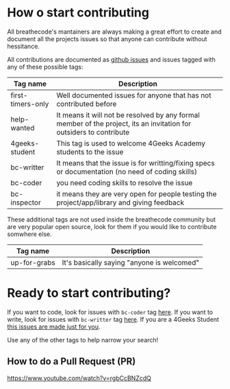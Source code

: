 # How o start contributing

All breathecode's mantainers are always making a great effort to create and document all the projects issues so that anyone can contribute without hessitance.

All contributions are documented as [github issues](https://guides.github.com/features/issues/) and issues tagged with any of these possible tags:

| Tag name          | Description |
| ----              | -------     |
| first-timers-only | Well documented issues for anyone that has not contributed before |
| help-wanted       | It means it will not be resolved by any formal member of the project, its an invitation for outsiders to contribute |
| 4geeks-student    | This tag is used to welcome 4Geeks Academy students to the issue |
| bc-writter        | It means that the issue is for writting/fixing specs or documentation (no need of coding skills) |
| bc-coder          | you need coding skills to resolve the issue |
| bc-inspector      | it means they are very open for people testing the project/app/library and giving feedback |

These additional tags are not used inside the breathecode community but are very popular open source, look for them if you would like to contribute somwhere else.

| Tag name          | Description |
| ----              | -------     |
| up-for-grabs | It's basically saying "anyone is welcomed" |

# Ready to start contributing?

If you want to code, look for issues with `bc-coder` tag [here](https://github.com/search?q=is%3Aopen+label%3A%22bc-coder%22).
If you want to write, look for issues with `bc-writter` tag [here](https://github.com/search?q=is%3Aopen+label%3A%22bc-writter%22).
If you are a 4Geeks Student [this issues are made just for you](https://github.com/search?q=is%3Aopen+label%3A%22%3Anerd_face%3A+4geeks+student%22).

Use any of the other tags to help narrow your search!

## How to do a Pull Request (PR)
https://www.youtube.com/watch?v=rgbCcBNZcdQ

<!--stackedit_data:
eyJoaXN0b3J5IjpbOTI5MTY2ODUzXX0=
-->
